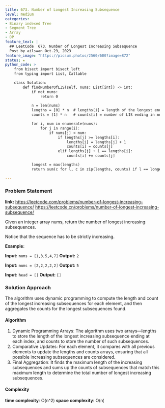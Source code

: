 ```yaml
---
title: 673. Number of Longest Increasing Subsequence
level: medium
categories:
- Binary indexed Tree
- Segment Tree
- Array
- DP
feature_text: |
  ## LeetCode  673. Number of Longest Increasing Subsequence
  Post by ailswan Oct.29, 2023
feature_image: "https://picsum.photos/2560/600?image=872"
status: ★
python_code: >
    from bisect import bisect_left
    from typing import List, Callable

    class Solution:
        def findNumberOfLIS(self, nums: List[int]) -> int:
            if not nums:
                return 0
            
            n = len(nums)
            lengths = [0] * n  # lengths[i] = length of the longest ending in nums[i]
            counts = [1] * n   # counts[i] = number of LIS ending in nums[i]

            for i, num in enumerate(nums):
                for j in range(i):
                    if nums[j] < num:
                        if lengths[j] >= lengths[i]:
                            lengths[i] = lengths[j] + 1
                            counts[i] = counts[j]
                        elif lengths[j] + 1 == lengths[i]:
                            counts[i] += counts[j]

            longest = max(lengths)
            return sum(c for l, c in zip(lengths, counts) if l == longest)
   
---
```


### Problem Statement
**link:**
https://leetcode.com/problems/number-of-longest-increasing-subsequence/
https://leetcode.cn/problems/number-of-longest-increasing-subsequence/
 
Given an integer array nums, return the number of longest increasing subsequences.

Notice that the sequence has to be strictly increasing.

**Example:**

**Input:** `nums = [1,3,5,4,7]`
**Output:** `2`
 
**Input:** `nums = [2,2,2,2,2]`
**Output:** `5`
 
**Input:** `head = []`
**Output:** `[]`

### Solution Approach
The algorithm uses dynamic programming to compute the length and count of the longest increasing subsequences for each element, and then aggregates the counts for the longest subsequences found.

#### Algorithm
1. Dynamic Programming Arrays: The algorithm uses two arrays—lengths to store the length of the longest increasing subsequence ending at each index, and counts to store the number of such subsequences.
2. Comparative Updates: For each element, it compares with all previous elements to update the lengths and counts arrays, ensuring that all possible increasing subsequences are considered.
3. Final Aggregation: It finds the maximum length of the increasing subsequences and sums up the counts of subsequences that match this maximum length to determine the total number of longest increasing subsequences.

#### Complexity
 **time complexity**: O(n^2)
 **space complexity**: O(n)
